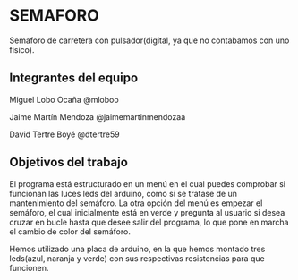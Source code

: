 # SEMAFORO

Semaforo de carretera con pulsador(digital, ya que no contabamos con uno fisico).

## Integrantes del equipo
Miguel Lobo Ocaña @mloboo

Jaime Martín Mendoza @jaimemartinmendozaa

David Tertre Boyé @dtertre59

## Objetivos del trabajo

El programa está estructurado en un menú en el cual puedes comprobar si funcionan las luces leds del arduino, como si se tratase de un mantenimiento del semáforo.
La otra opción del menú es empezar el semáforo, el cual inicialmente está en verde y pregunta al usuario si desea cruzar en bucle hasta que desee salir del programa, lo que pone en marcha  el cambio de color del semáforo.

Hemos utilizado una placa de arduino, en la que hemos montado tres leds(azul, naranja y verde) con sus respectivas resistencias para que funcionen.
